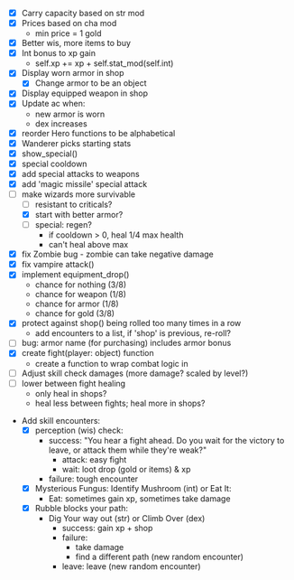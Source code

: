 * [x] Carry capacity based on str mod
* [x] Prices based on cha mod
    * min price = 1 gold
* [x] Better wis, more items to buy
* [x] Int bonus to xp gain
    *  self.xp += xp + self.stat_mod(self.int)
* [x] Display worn armor in shop
    * [x] Change armor to be an object
* [x] Display equipped weapon in shop
* [x] Update ac when:
    * new armor is worn
    * dex increases
* [x] reorder Hero functions to be alphabetical
* [x] Wanderer picks starting stats
* [x] show_special()
* [x] special cooldown
* [x] add special attacks to weapons
* [x] add 'magic missile' special attack
* [ ] make wizards more survivable
    * [ ] resistant to criticals?
    * [x] start with better armor?
    * [ ] special: regen?
        * if cooldown > 0, heal 1/4 max health
        * can't heal above max
* [x] fix Zombie bug - zombie can take negative damage
* [x] fix vampire attack()
* [x] implement equipment_drop()
    * chance for nothing (3/8)
    * chance for weapon (1/8)
    * chance for armor (1/8)
    * chance for gold (3/8)
* [x] protect against shop() being rolled too many times in a row
    * add encounters to a list, if 'shop' is previous, re-roll?
* [ ] bug: armor name (for purchasing) includes armor bonus
* [x] create fight(player: object) function
    * create a function to wrap combat logic in
* [ ] Adjust skill check damages (more damage? scaled by level?)
* [ ] lower between fight healing 
    * only heal in shops?
    * heal less between fights; heal more in shops?

* Add skill encounters:
    * [x] perception (wis) check:
        * success: "You hear a fight ahead. Do you wait for the victory to leave, or attack them while they're weak?"
            * attack: easy fight
            * wait: loot drop (gold or items) & xp
        * failure: tough encounter
    * [x] Mysterious Fungus: Identify Mushroom (int) or Eat It:
        * Eat: sometimes gain xp, sometimes take damage
    * [x] Rubble blocks your path:
        * Dig Your way out (str) or Climb Over (dex)
            * success: gain xp + shop
            * failure:
                * take damage 
                * find a different path (new random encounter)
            * leave: leave (new random encounter)

